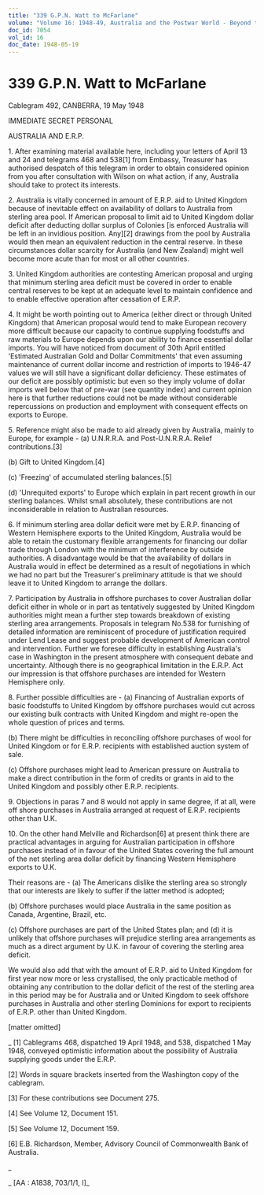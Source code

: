 ```yaml
---
title: "339 G.P.N. Watt to McFarlane"
volume: "Volume 16: 1948-49, Australia and the Postwar World - Beyond the Region"
doc_id: 7054
vol_id: 16
doc_date: 1948-05-19
---
```


# 339 G.P.N. Watt to McFarlane

Cablegram 492, CANBERRA, 19 May 1948

IMMEDIATE SECRET PERSONAL

AUSTRALIA AND E.R.P.

1\. After examining material available here, including your letters of April 13 and 24 and telegrams 468 and 538[1] from Embassy, Treasurer has authorised despatch of this telegram in order to obtain considered opinion from you after consultation with Wilson on what action, if any, Australia should take to protect its interests.

2\. Australia is vitally concerned in amount of E.R.P. aid to United Kingdom because of inevitable effect on availability of dollars to Australia from sterling area pool. If American proposal to limit aid to United Kingdom dollar deficit after deducting dollar surplus of Colonies [is enforced Australia will be left in an invidious position. Any][2] drawings from the pool by Australia would then mean an equivalent reduction in the central reserve. In these circumstances dollar scarcity for Australia (and New Zealand) might well become more acute than for most or all other countries.

3\. United Kingdom authorities are contesting American proposal and urging that minimum sterling area deficit must be covered in order to enable central reserves to be kept at an adequate level to maintain confidence and to enable effective operation after cessation of E.R.P.

4\. It might be worth pointing out to America (either direct or through United Kingdom) that American proposal would tend to make European recovery more difficult because our capacity to continue supplying foodstuffs and raw materials to Europe depends upon our ability to finance essential dollar imports. You will have noticed from document of 30th April entitled 'Estimated Australian Gold and Dollar Commitments' that even assuming maintenance of current dollar income and restriction of imports to 1946-47 values we will still have a significant dollar deficiency. These estimates of our deficit are possibly optimistic but even so they imply volume of dollar imports well below that of pre-war (see quantity index) and current opinion here is that further reductions could not be made without considerable repercussions on production and employment with consequent effects on exports to Europe.

5\. Reference might also be made to aid already given by Australia, mainly to Europe, for example - (a) U.N.R.R.A. and Post-U.N.R.R.A. Relief contributions.[3]

(b) Gift to United Kingdom.[4]

(c) 'Freezing' of accumulated sterling balances.[5]

(d) 'Unrequited exports' to Europe which explain in part recent growth in our sterling balances. Whilst small absolutely, these contributions are not inconsiderable in relation to Australian resources.

6\. If minimum sterling area dollar deficit were met by E.R.P. financing of Western Hemisphere exports to the United Kingdom, Australia would be able to retain the customary flexible arrangements for financing our dollar trade through London with the minimum of interference by outside authorities. A disadvantage would be that the availability of dollars in Australia would in effect be determined as a result of negotiations in which we had no part but the Treasurer's preliminary attitude is that we should leave it to United Kingdom to arrange the dollars.

7\. Participation by Australia in offshore purchases to cover Australian dollar deficit either in whole or in part as tentatively suggested by United Kingdom authorities might mean a further step towards breakdown of existing sterling area arrangements. Proposals in telegram No.538 for furnishing of detailed information are reminiscent of procedure of justification required under Lend Lease and suggest probable development of American control and intervention. Further we foresee difficulty in establishing Australia's case in Washington in the present atmosphere with consequent debate and uncertainty. Although there is no geographical limitation in the E.R.P. Act our impression is that offshore purchases are intended for Western Hemisphere only.

8\. Further possible difficulties are - (a) Financing of Australian exports of basic foodstuffs to United Kingdom by offshore purchases would cut across our existing bulk contracts with United Kingdom and might re-open the whole question of prices and terms.

(b) There might be difficulties in reconciling offshore purchases of wool for United Kingdom or for E.R.P. recipients with established auction system of sale.

(c) Offshore purchases might lead to American pressure on Australia to make a direct contribution in the form of credits or grants in aid to the United Kingdom and possibly other E.R.P. recipients.

9\. Objections in paras 7 and 8 would not apply in same degree, if at all, were off shore purchases in Australia arranged at request of E.R.P. recipients other than U.K.

10\. On the other hand Melville and Richardson[6] at present think there are practical advantages in arguing for Australian participation in offshore purchases instead of in favour of the United States covering the full amount of the net sterling area dollar deficit by financing Western Hemisphere exports to U.K.

Their reasons are - (a) The Americans dislike the sterling area so strongly that our interests are likely to suffer if the latter method is adopted;

(b) Offshore purchases would place Australia in the same position as Canada, Argentine, Brazil, etc.

(c) Offshore purchases are part of the United States plan; and (d) it is unlikely that offshore purchases will prejudice sterling area arrangements as much as a direct argument by U.K. in favour of covering the sterling area deficit.

We would also add that with the amount of E.R.P. aid to United Kingdom for first year now more or less crystallised, the only practicable method of obtaining any contribution to the dollar deficit of the rest of the sterling area in this period may be for Australia and or United Kingdom to seek offshore purchases in Australia and other sterling Dominions for export to recipients of E.R.P. other than United Kingdom.

[matter omitted]

_ [1] Cablegrams 468, dispatched 19 April 1948, and 538, dispatched 1 May 1948, conveyed optimistic information about the possibility of Australia supplying goods under the E.R.P.

[2] Words in square brackets inserted from the Washington copy of the cablegram.

[3] For these contributions see Document 275.

[4] See Volume 12, Document 151.

[5] See Volume 12, Document 159.

[6] E.B. Richardson, Member, Advisory Council of Commonwealth Bank of Australia.

_

_ [AA : A1838, 703/1/1, I]_
